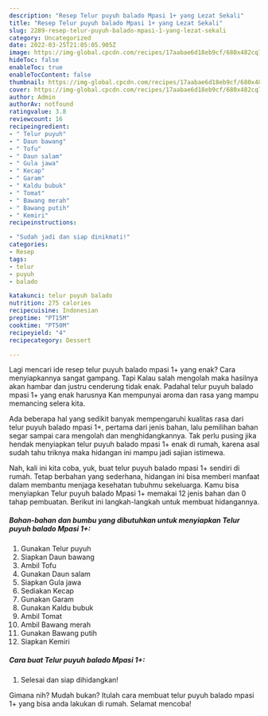 ```yaml
---
description: "Resep Telur puyuh balado Mpasi 1+ yang Lezat Sekali"
title: "Resep Telur puyuh balado Mpasi 1+ yang Lezat Sekali"
slug: 2289-resep-telur-puyuh-balado-mpasi-1-yang-lezat-sekali
category: Uncategorized
date: 2022-03-25T21:05:05.905Z
image: https://img-global.cpcdn.com/recipes/17aabae6d18eb9cf/680x482cq70/telur-puyuh-balado-mpasi-1-foto-resep-utama.jpg
hideToc: false
enableToc: true
enableTocContent: false
thumbnail: https://img-global.cpcdn.com/recipes/17aabae6d18eb9cf/680x482cq70/telur-puyuh-balado-mpasi-1-foto-resep-utama.jpg
cover: https://img-global.cpcdn.com/recipes/17aabae6d18eb9cf/680x482cq70/telur-puyuh-balado-mpasi-1-foto-resep-utama.jpg
author: Admin
authorAv: notfound
ratingvalue: 3.8
reviewcount: 16
recipeingredient:
- " Telur puyuh"
- " Daun bawang"
- " Tofu"
- " Daun salam"
- " Gula jawa"
- " Kecap"
- " Garam"
- " Kaldu bubuk"
- " Tomat"
- " Bawang merah"
- " Bawang putih"
- " Kemiri"
recipeinstructions:

- "Sudah jadi dan siap dinikmati!"
categories:
- Resep
tags:
- telur
- puyuh
- balado

katakunci: telur puyuh balado 
nutrition: 275 calories
recipecuisine: Indonesian
preptime: "PT15M"
cooktime: "PT50M"
recipeyield: "4"
recipecategory: Dessert

---
```



Lagi mencari ide resep telur puyuh balado mpasi 1+ yang enak? Cara menyiapkannya sangat gampang. Tapi Kalau salah mengolah maka hasilnya akan hambar dan justru cenderung tidak enak. Padahal telur puyuh balado mpasi 1+ yang enak harusnya Kan mempunyai aroma dan rasa yang mampu memancing selera kita.




Ada beberapa hal yang sedikit banyak mempengaruhi kualitas rasa dari telur puyuh balado mpasi 1+, pertama dari jenis bahan, lalu pemilihan bahan segar sampai cara mengolah dan menghidangkannya. Tak perlu pusing jika hendak menyiapkan telur puyuh balado mpasi 1+ enak di rumah, karena asal sudah tahu triknya maka hidangan ini mampu jadi sajian istimewa.


Nah, kali ini kita coba, yuk, buat telur puyuh balado mpasi 1+ sendiri di rumah. Tetap berbahan yang sederhana, hidangan ini bisa memberi manfaat dalam membantu menjaga kesehatan tubuhmu sekeluarga. Kamu bisa menyiapkan Telur puyuh balado Mpasi 1+ memakai 12 jenis bahan dan 0 tahap pembuatan. Berikut ini langkah-langkah untuk membuat hidangannya.

<!--inarticleads1-->

##### Bahan-bahan dan bumbu yang dibutuhkan untuk menyiapkan Telur puyuh balado Mpasi 1+:

1. Gunakan  Telur puyuh
1. Siapkan  Daun bawang
1. Ambil  Tofu
1. Gunakan  Daun salam
1. Siapkan  Gula jawa
1. Sediakan  Kecap
1. Gunakan  Garam
1. Gunakan  Kaldu bubuk
1. Ambil  Tomat
1. Ambil  Bawang merah
1. Gunakan  Bawang putih
1. Siapkan  Kemiri




<!--inarticleads2-->

##### Cara buat Telur puyuh balado Mpasi 1+:


1. Selesai dan siap dihidangkan!



Gimana nih? Mudah bukan? Itulah cara membuat telur puyuh balado mpasi 1+ yang bisa anda lakukan di rumah. Selamat mencoba!
